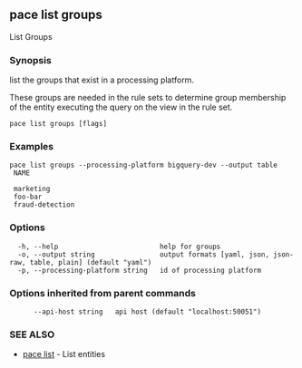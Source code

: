 ## pace list groups

List Groups

### Synopsis

list the groups that exist in a processing platform.

These groups are needed in the rule sets to determine group membership of the
entity executing the query on the view in the rule set.

```
pace list groups [flags]
```

### Examples

```
pace list groups --processing-platform bigquery-dev --output table
 NAME

 marketing
 foo-bar
 fraud-detection
```

### Options

```
  -h, --help                         help for groups
  -o, --output string                output formats [yaml, json, json-raw, table, plain] (default "yaml")
  -p, --processing-platform string   id of processing platform
```

### Options inherited from parent commands

```
      --api-host string   api host (default "localhost:50051")
```

### SEE ALSO

* [pace list](pace_list.md)	 - List entities

